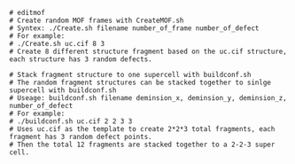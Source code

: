 	# editmof
    # Create random MOF frames with CreateMOF.sh
    # Syntex: ./Create.sh filename number_of_frame number_of_defect
    # For example:
    # ./Create.sh uc.cif 8 3
    # Create 8 different structure fragment based on the uc.cif structure, each structure has 3 random defects.	

    # Stack fragment structure to one supercell with buildconf.sh
    # The random fragment structures can be stacked together to sinlge supercell with buildconf.sh
    # Useage: buildconf.sh filename deminsion_x, deminsion_y, deminsion_z, number_of_defect
    # For example:
    # ./buildconf.sh uc.cif 2 2 3 3
    # Uses uc.cif as the template to create 2*2*3 total fragments, each fragment has 3 random defect points. 
    # Then the total 12 fragments are stacked together to a 2-2-3 super cell.
